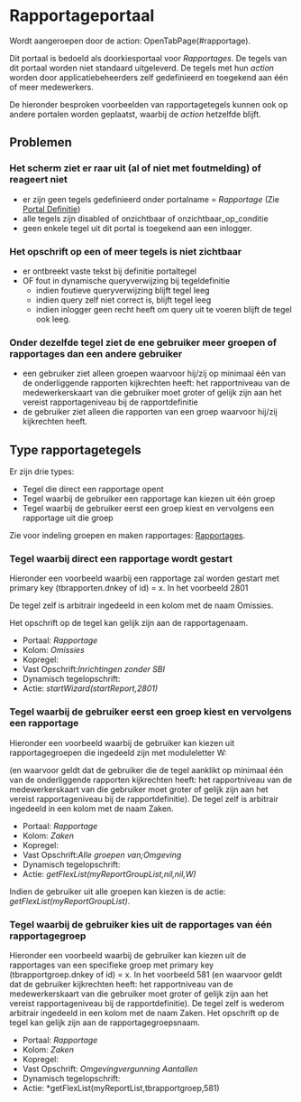 # Rapportageportaal

Wordt aangeroepen door de action: OpenTabPage(#rapportage).

Dit portaal is bedoeld als doorkiesportaal voor _Rapportages_.
De tegels van dit portaal worden niet standaard uitgeleverd. De tegels met hun _action_ worden door applicatiebeheerders zelf gedefinieerd en toegekend aan één of meer medewerkers.

De hieronder besproken voorbeelden van rapportagetegels kunnen ook op andere portalen worden geplaatst, waarbij de _action_ hetzelfde blijft.

## Problemen

### Het scherm ziet er raar uit (al of niet met foutmelding) of reageert niet

- er zijn geen tegels gedefinieerd onder portalname = _Rapportage_ (Zie [Portal Definitie](../../instellen_inrichten/portaldefinitie/README.md))
- alle tegels zijn disabled of onzichtbaar of onzichtbaar_op_conditie
- geen enkele tegel uit dit portal is toegekend aan een inlogger.

### Het opschrift op een of meer tegels is niet zichtbaar

- er ontbreekt vaste tekst bij definitie portaltegel
- OF fout in dynamische queryverwijzing bij tegeldefinitie
  - indien foutieve queryverwijzing blijft tegel leeg
  - indien query zelf niet correct is, blijft tegel leeg
  - indien inlogger geen recht heeft om query uit te voeren blijft de tegel ook leeg.

### Onder dezelfde tegel ziet de ene gebruiker meer groepen of rapportages dan een andere gebruiker

- een gebruiker ziet alleen groepen waarvoor hij/zij op minimaal één van de onderliggende rapporten kijkrechten heeft: het rapportniveau van de medewerkerskaart van die gebruiker moet groter of gelijk zijn aan het vereist rapportageniveau bij de rapportdefinitie
- de gebruiker ziet alleen die rapporten van een groep waarvoor hij/zij kijkrechten heeft.

## Type rapportagetegels

Er zijn drie types:

- Tegel die direct een rapportage opent
- Tegel waarbij de gebruiker een rapportage kan kiezen uit één groep
- Tegel waarbij de gebruiker eerst een groep kiest en vervolgens een rapportage uit die groep

Zie voor indeling groepen en maken rapportages: [Rapportages](../../instellen_inrichten/rapportages.md).

### Tegel waarbij direct een rapportage wordt gestart

Hieronder een voorbeeld waarbij een rapportage zal worden gestart met primary key (tbrapporten.dnkey of id) = x. In het voorbeeld 2801

De tegel zelf is arbitrair ingedeeld in een kolom met de naam Omissies.

Het opschrift op de tegel kan gelijk zijn aan de rapportagenaam.

- Portaal: _Rapportage_
- Kolom: _Omissies_
- Kopregel:
- Vast Opschrift:_Inrichtingen zonder SBI_
- Dynamisch tegelopschrift:
- Actie: _startWizard(startReport,2801)_

### Tegel waarbij de gebruiker eerst een groep kiest en vervolgens een rapportage

Hieronder een voorbeeld waarbij de gebruiker kan kiezen uit rapportagegroepen die ingedeeld zijn met moduleletter W:

(en waarvoor geldt dat de gebruiker die de tegel aanklikt op minimaal één van de onderliggende rapporten kijkrechten heeft: het rapportniveau van de medewerkerskaart van die gebruiker moet groter of gelijk zijn aan het vereist rapportageniveau bij de rapportdefinitie).
De tegel zelf is arbitrair ingedeeld in een kolom met de naam Zaken.

- Portaal: _Rapportage_
- Kolom: _Zaken_
- Kopregel:
- Vast Opschrift:_Alle groepen van;Omgeving_
- Dynamisch tegelopschrift:
- Actie: _getFlexList(myReportGroupList,nil,nil,W)_

Indien de gebruiker uit alle groepen kan kiezen is de actie: _getFlexList(myReportGroupList)_.

### Tegel waarbij de gebruiker kies uit de rapportages van één rapportagegroep

Hieronder een voorbeeld waarbij de gebruiker kan kiezen uit de rapportages van een specifieke groep met primary key (tbrapportgroep.dnkey of id) = x. In het voorbeeld 581
(en waarvoor geldt dat de gebruiker kijkrechten heeft: het rapportniveau van de medewerkerskaart van die gebruiker moet groter of gelijk zijn aan het vereist rapportageniveau bij de rapportdefinitie). De tegel zelf is wederom arbitrair ingedeeld in een kolom met de naam Zaken. Het opschrift op de tegel kan gelijk zijn aan de rapportagegroepsnaam.

- Portaal: _Rapportage_
- Kolom: _Zaken_
- Kopregel:
- Vast Opschrift: _Omgevingvergunning Aantallen_
- Dynamisch tegelopschrift:
- Actie: \*getFlexList(myReportList,tbrapportgroep,581)

